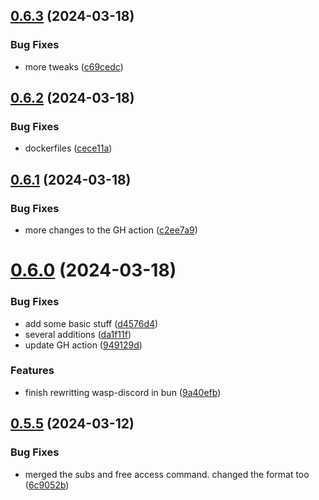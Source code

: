 ## [0.6.3](https://github.com/Torwent/wasp-discord/compare/v0.6.2...v0.6.3) (2024-03-18)


### Bug Fixes

* more tweaks ([c69cedc](https://github.com/Torwent/wasp-discord/commit/c69cedca4c422f2151e10e13f21be92602eaf9b8))



## [0.6.2](https://github.com/Torwent/wasp-discord/compare/v0.6.1...v0.6.2) (2024-03-18)


### Bug Fixes

* dockerfiles ([cece11a](https://github.com/Torwent/wasp-discord/commit/cece11afb42b6fe73a43a359bdc426b57c8a9cd6))



## [0.6.1](https://github.com/Torwent/wasp-discord/compare/v0.6.0...v0.6.1) (2024-03-18)


### Bug Fixes

* more changes to the GH action ([c2ee7a9](https://github.com/Torwent/wasp-discord/commit/c2ee7a9b089870ef59570c3f7ebc86582bf8b303))



# [0.6.0](https://github.com/Torwent/wasp-discord/compare/v0.5.5...v0.6.0) (2024-03-18)


### Bug Fixes

* add some basic stuff ([d4576d4](https://github.com/Torwent/wasp-discord/commit/d4576d464a28ef31465a158d9bcacfa43f953639))
* several additions ([da1f11f](https://github.com/Torwent/wasp-discord/commit/da1f11fe02788a7c0fb6c3d71f72c8e19f68a49e))
* update GH action ([949129d](https://github.com/Torwent/wasp-discord/commit/949129d980ffaa72bb85266dfcb361b6ed880749))


### Features

* finish rewritting wasp-discord in bun ([9a40efb](https://github.com/Torwent/wasp-discord/commit/9a40efb9301619adfee3bf0923b2dea96d135938))



## [0.5.5](https://github.com/Torwent/wasp-discord/compare/v0.5.4...v0.5.5) (2024-03-12)


### Bug Fixes

* merged the subs and free access command. changed the format too ([6c9052b](https://github.com/Torwent/wasp-discord/commit/6c9052bc7ea6833b9e7fd56a775f0eca1af66cb9))



